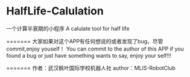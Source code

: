 # HalfLife-Calulation
一个计算半衰期的小程序
A calulate tool for half life

=======
大家如果对这个APP有任何想说的或者发现了bug，尽管commit,enjoy youself！
You can commit to the author of this APP if you found a bug or just have something wants to say, enjoy your self!!!

=======
作者：武汉枫叶国际学校机器人社
author：MLIS-RobotClub
